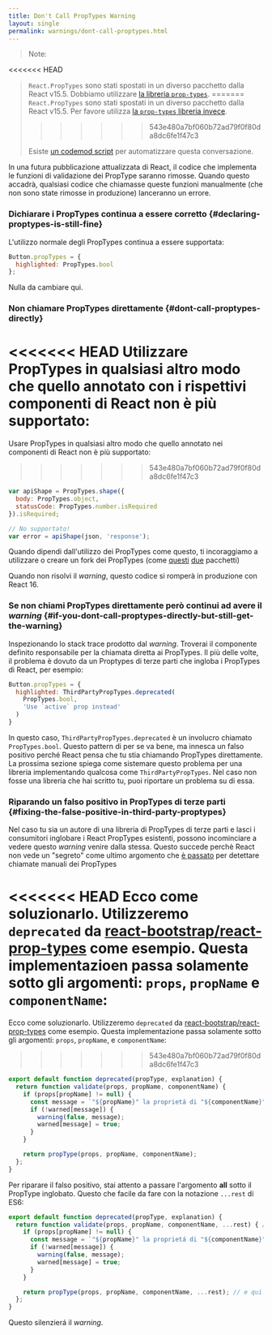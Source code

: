 ```yaml
---
title: Don't Call PropTypes Warning
layout: single
permalink: warnings/dont-call-proptypes.html
---
```


> Note:
>
<<<<<<< HEAD
> `React.PropTypes` sono stati spostati in un diverso pacchetto dalla React v15.5. Dobbiamo utilizzare [la libreria `prop-types`](https://www.npmjs.com/package/prop-types).
=======
> `React.PropTypes` sono stati spostati in un diverso pacchetto dalla React v15.5. Per favore utilizza [la `prop-types` libreria invece](https://www.npmjs.com/package/prop-types).
>>>>>>> 543e480a7bf060b72ad79f0f80da8dc6fe1f47c3
>
>Esiste [un codemod script](/blog/2017/04/07/react-v15.5.0.html#migrating-from-react.proptypes) per automatizzare questa conversazione.

In una futura pubblicazione attualizzata di React, il codice che implementa le funzioni di validazione dei PropType saranno rimosse. Quando questo accadrà, qualsiasi codice che chiamasse queste funzioni manualmente (che non sono state rimosse in produzione) lanceranno un errore.

### Dichiarare i PropTypes continua a essere corretto {#declaring-proptypes-is-still-fine}

L'utilizzo normale degli PropTypes continua a essere supportata:

```javascript
Button.propTypes = {
  highlighted: PropTypes.bool
};
```

Nulla da cambiare qui.

### Non chiamare PropTypes direttamente {#dont-call-proptypes-directly}

<<<<<<< HEAD
Utilizzare PropTypes in qualsiasi altro modo che quello annotato con i rispettivi componenti di React non è più supportato:
=======
Usare PropTypes in qualsiasi altro modo che quello annotato nei componenti di React non è più supportato:
>>>>>>> 543e480a7bf060b72ad79f0f80da8dc6fe1f47c3

```javascript
var apiShape = PropTypes.shape({
  body: PropTypes.object,
  statusCode: PropTypes.number.isRequired
}).isRequired;

// No supportato!
var error = apiShape(json, 'response');
```

Quando dipendi dall'utilizzo dei PropTypes come questo, ti incoraggiamo a utilizzare o creare un fork dei PropTypes (come [questi](https://github.com/aackerman/PropTypes) [due](https://github.com/developit/proptypes) pacchetti)

Quando non risolvi il _warning_, questo codice si romperà in produzione con React 16.

### Se non chiami PropTypes direttamente però continui ad avere il _warning_ {#if-you-dont-call-proptypes-directly-but-still-get-the-warning}

Inspezionando lo stack trace prodotto dal _warning_. Troverai il componente definito responsabile per la chiamata diretta ai PropTypes. Il più delle volte, il problema è dovuto da un Proptypes di terze parti che ingloba i PropTypes di React, per esempio:

```js
Button.propTypes = {
  highlighted: ThirdPartyPropTypes.deprecated(
    PropTypes.bool,
    'Use `active` prop instead'
  )
}
```
In questo caso, `ThirdPartyPropTypes.deprecated` è un involucro chiamato `PropTypes.bool`. Questo pattern di per se va bene, ma innesca un falso positivo perché React pensa che tu stia chiamando PropTypes direttamente. La prossima sezione spiega come sistemare questo problema per una libreria implementando qualcosa come `ThirdPartyPropTypes`. Nel caso non fosse una libreria che hai scritto tu, puoi riportare un problema su di essa.

### Riparando un falso positivo in PropTypes di terze parti {#fixing-the-false-positive-in-third-party-proptypes}

Nel caso tu sia un autore di una libreria di PropTypes di terze parti e lasci i consumitori inglobare i React PropTypes esistenti, possono incominciare a vedere questo _warning_ venire dalla stessa. Questo succede perchè React non vede un "segreto" come ultimo argomento che [è passato](https://github.com/facebook/react/pull/7132) per detettare chiamate manuali dei PropTypes

<<<<<<< HEAD
Ecco come soluzionarlo. Utilizzeremo `deprecated` da [react-bootstrap/react-prop-types](https://github.com/react-bootstrap/react-prop-types/blob/0d1cd3a49a93e513325e3258b28a82ce7d38e690/src/deprecated.js) come esempio. Questa implementazioen passa solamente sotto gli argomenti: `props`, `propName` e `componentName`:
=======
Ecco come soluzionarlo. Utilizzeremo `deprecated` da [react-bootstrap/react-prop-types](https://github.com/react-bootstrap/react-prop-types/blob/0d1cd3a49a93e513325e3258b28a82ce7d38e690/src/deprecated.js) come esempio. Questa implementazione passa solamente sotto gli argomenti: `props`, `propName`, e `componentName`:
>>>>>>> 543e480a7bf060b72ad79f0f80da8dc6fe1f47c3

```javascript
export default function deprecated(propType, explanation) {
  return function validate(props, propName, componentName) {
    if (props[propName] != null) {
      const message = `"${propName}" la proprietá di "${componentName}" è stata deprecata.\n${explanation}`;
      if (!warned[message]) {
        warning(false, message);
        warned[message] = true;
      }
    }

    return propType(props, propName, componentName);
  };
}
```
Per riparare il falso positivo, stai attento a passare l'argomento **all** sotto il PropType inglobato. Questo che facile da fare con la notazione `...rest` di ES6:

```javascript
export default function deprecated(propType, explanation) {
  return function validate(props, propName, componentName, ...rest) { // Nota ...rest qui
    if (props[propName] != null) {
      const message = `"${propName}" la proprietá di "${componentName}" è stata deprecata.\n${explanation}`;
      if (!warned[message]) {
        warning(false, message);
        warned[message] = true;
      }
    }

    return propType(props, propName, componentName, ...rest); // e qui
  };
}
```
Questo silenzierá il _warning_.
